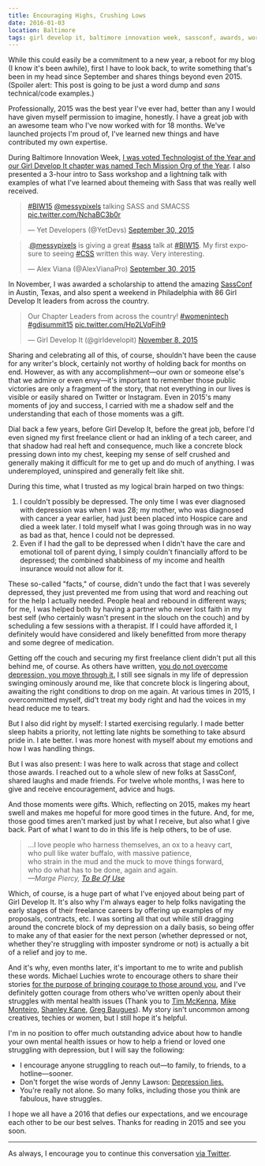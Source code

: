 ```yaml
---
title: Encouraging Highs, Crushing Lows
date: 2016-01-03
location: Baltimore
tags: girl develop it, baltimore innovation week, sassconf, awards, workshops, presentations, depression, mental health, self care 
---
```


While this could easily be a commitment to a new year, a reboot for my blog (I know it's been awhile), first I have to look back, to write something that's been in my head since September and shares things beyond even 2015. (Spoiler alert: This post is going to be just a word dump and *sans* technical/code examples.)

Professionally, 2015 was the best year I've ever had, better than any I would have given myself permission to imagine, honestly. I have a great job with an awesome team who I've now worked with for 18 months. We've launched projects I'm proud of, I've learned new things and have contributed my own expertise.

During Baltimore Innovation Week, [I was voted Technologist of the Year and our Girl Develop It chapter was named Tech Mission Org of the Year](http://technical.ly/baltimore/2015/10/02/baltimore-innovation-week-awards-2015/). I also presented a 3-hour intro to Sass workshop and a lightning talk with examples of what I've learned about themeing with Sass that was really well received.

<div class="embedWrapper">
	<blockquote class="twitter-tweet" lang="en"><p lang="en" dir="ltr"><a href="https://twitter.com/hashtag/BIW15?src=hash">#BIW15</a> <a href="https://twitter.com/messypixels">@messypixels</a> talking SASS and SMACSS <a href="http://t.co/NchaBC3b0r">pic.twitter.com/NchaBC3b0r</a></p>&mdash; Yet Developers (@YetDevs) <a href="https://twitter.com/YetDevs/status/649311349290303488">September 30, 2015</a></blockquote>
	<blockquote class="twitter-tweet" data-conversation="none" lang="en"><p lang="en" dir="ltr">.<a href="https://twitter.com/messypixels">@messypixels</a> is giving a great <a href="https://twitter.com/hashtag/sass?src=hash">#sass</a> talk at <a href="https://twitter.com/hashtag/BIW15?src=hash">#BIW15</a>. My first exposure to seeing <a href="https://twitter.com/hashtag/CSS?src=hash">#CSS</a> written this way. Very interesting.</p>&mdash; Alex Viana (@AlexVianaPro) <a href="https://twitter.com/AlexVianaPro/status/649313919438311429">September 30, 2015</a></blockquote>	
</div>

In November, I was awarded a scholarship to attend the amazing [SassConf](http://sassconf.com/) in Austin, Texas, and also spent a weekend in Philadelphia with 86 Girl Develop It leaders from across the country.

<div class="embedWrapper">
	<blockquote class="twitter-tweet" lang="en"><p lang="en" dir="ltr">Our Chapter Leaders from across the country! <a href="https://twitter.com/hashtag/womenintech?src=hash">#womenintech</a> <a href="https://twitter.com/hashtag/gdisummit15?src=hash">#gdisummit15</a> <a href="https://t.co/Hp2LVqFih9">pic.twitter.com/Hp2LVqFih9</a></p>&mdash; Girl Develop It (@girldevelopit) <a href="https://twitter.com/girldevelopit/status/663396732365963266">November 8, 2015</a></blockquote>
</div>
<script async src="//platform.twitter.com/widgets.js" charset="utf-8"></script>

Sharing and celebrating all of this, of course, shouldn't have been the cause for any writer's block, certainly not worthy of holding back for months on end. However, as with any accomplishment&mdash;our own or someone else's that we admire or even envy&mdash;it's important to remember those public victories are only a fragment of the story, that not everything in our lives is visible or easily shared on Twitter or Instagram. Even in 2015's many moments of joy and success, I carried with me a shadow self and the understanding that each of those moments was a gift.

Dial back a few years, before Girl Develop It, before the great job, before I'd even signed my first freelance client or had an inkling of a tech career, and that shadow had real heft and consequence, much like a concrete block pressing down into my chest, keeping my sense of self crushed and generally making it difficult for me to get up and do much of anything. I was underemployed, uninspired and generally felt like shit.

During this time, what I trusted as my logical brain harped on two things:
<ol>
	<li>I couldn't possibly be depressed. The only time I was ever diagnosed with depression was when I was 28; my mother, who was diagnosed with cancer a year earlier, had just been placed into Hospice care and died a week later. I told myself what I was going through was in no way as bad as that, hence I could not be depressed.</li>
	<li>Even if I had the gall to be depressed when I didn't have the care and emotional toll of parent dying, I simply couldn't financially afford to be depressed; the combined shabbiness of my income and health insurance would not allow for it.</li>
</ol>

These so-called "facts," of course, didn't undo the fact that I was severely depressed, they just prevented me from using that word and reaching out for the help I actually needed. People heal and rebound in different ways; for me, I was helped both by having a partner who never lost faith in my best self (who certainly wasn't present in the slouch on the couch) and by scheduling a few sessions with a therapist. If I could have afforded it, I definitely would have considered and likely benefitted from more therapy and some degree of medication.

Getting off the couch and securing my first freelance client didn't put all this behind me, of course. As others have written, [you do not overcome depression, you move through it.](https://medium.com/reboot-leadership-resiliency/you-do-not-overcome-depression-you-move-through-it-e3074fbe6e13#.w5s0wb4j9) I still see signals in my life of depression swinging ominously around me, like that concrete block is lingering about, awaiting the right conditions to drop on me again. At various times in 2015, I overcommitted myself, did't treat my body right and had the voices in my head reduce me to tears.

But I also did right by myself: I started exercising regularly. I made better sleep habits a priority, not letting late nights be something to take absurd pride in. I ate better. I was more honest with myself about my emotions and how I was handling things.

But I was also present: I was here to walk across that stage and collect those awards. I reached out to a whole slew of new folks at SassConf, shared laughs and made friends. For twelve whole months, I was here to give and receive encouragement, advice and hugs.

And those moments were gifts. Which, reflecting on 2015, makes my heart swell and makes me hopeful for more good times in the future. And, for me, those good times aren't marked just by what I receive, but also what I give back. Part of what I want to do in this life is help others, to be of use.

<blockquote>&hellip;I love people who harness themselves, an ox to a heavy cart,<br />
who pull like water buffalo, with massive patience,<br />
who strain in the mud and the muck to move things forward,<br />
who do what has to be done, again and again.<br />
<cite>&mdash;Marge Piercy, <a href="http://www.poetryfoundation.org/poem/249346">To Be Of Use</a></cite>
</blockquote>

Which, of course, is a huge part of what I've enjoyed about being part of Girl Develop It. It's also why I'm always eager to help folks navigating the early stages of their freelance careers by offering up examples of my proposals, contracts, etc. I was sorting all that out while still dragging around the concrete block of my depression on a daily basis, so being offer to make any of that easier for the next person (whether depressed or not, whether they're struggling with imposter syndrome or not) is actually a bit of a relief and joy to me.

And it's why, even months later, it's important to me to write and publish these words. Michael Luchies wrote to encourage others to share their stories [for the purpose of bringing courage to those around you](https://medium.com/@michaelluchies/what-if-everyone-became-an-unselfish-storyteller-a77ed455887a#.oxae6lntx), and I've definitely gotten courage from others who've written openly about their struggles with mental health issues (Thank you to [Tim McKenna](https://medium.com/@AzraelGroup/working-and-living-with-depression-as-a-designer-635cb9bb3c6e#.f1wpcnnej), [Mike Monteiro](https://medium.com/@monteiro/this-is-about-the-time-i-chose-not-to-die-3c2cc97cf769#.afk81vueh), [Shanley Kane](https://modelviewculture.com/pieces/heres-to-the-crazy-ones-stigma-against-mental-illness-in-tech), [Greg Baugues](http://baugues.com/devs-and-depression/)). My story isn't uncommon among creatives, techies or women, but I still hope it's helpful.

I'm in no position to offer much outstanding advice about how to handle your own mental health issues or how to help a friend or loved one struggling with depression, but I will say the following:

* I encourage anyone struggling to reach out&mdash;to family, to friends, to a hotline&mdash;sooner.
* Don't forget the wise words of Jenny Lawson: [Depression lies.](http://thebloggess.com/category/depression-lies/)
* You're really not alone. So many folks, including those you think are fabulous, have struggles.

I hope we all have a 2016 that defies our expectations, and we encourage each other to be our best selves. Thanks for reading in 2015 and see you soon.

<hr />

As always, I encourage you to continue this conversation [via Twitter](https://twitter.com/intent/tweet?screen_name=messypixels).